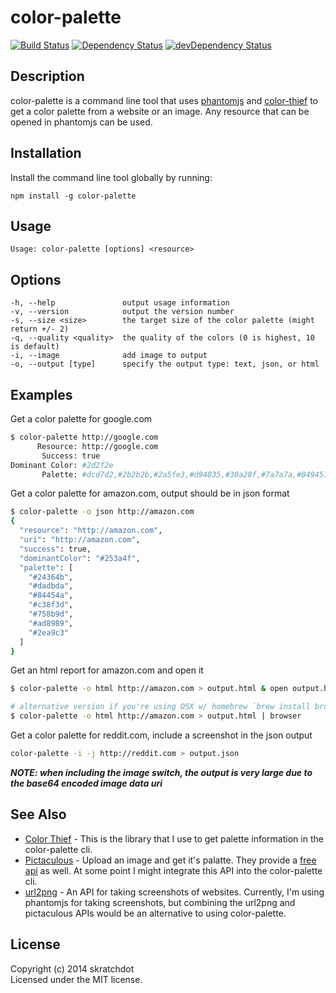 # color-palette

[![Build Status](https://travis-ci.org/skratchdot/color-palette.png?branch=master)](https://travis-ci.org/skratchdot/color-palette)
[![Dependency Status](https://david-dm.org/skratchdot/color-palette.svg)](https://david-dm.org/skratchdot/color-palette)
[![devDependency Status](https://david-dm.org/skratchdot/color-palette/dev-status.svg)](https://david-dm.org/skratchdot/color-palette#info=devDependencies)


## Description

color-palette is a command line tool that uses
[phantomjs](http://phantomjs.org/) and [color-thief](https://github.com/lokesh/color-thief)
to get a color palette from a website or an image.
Any resource that can be opened in phantomjs can be used.


## Installation

Install the command line tool globally by running:

    npm install -g color-palette


## Usage

    Usage: color-palette [options] <resource>


## Options

    -h, --help               output usage information
    -v, --version            output the version number
    -s, --size <size>        the target size of the color palette (might return +/- 2)
    -q, --quality <quality>  the quality of the colors (0 is highest, 10 is default)
    -i, --image              add image to output
    -o, --output [type]      specify the output type: text, json, or html


## Examples

Get a color palette for google.com
```bash
$ color-palette http://google.com
      Resource: http://google.com
       Success: true
Dominant Color: #2d2f2e
       Palette: #dcd7d2,#2b2b2b,#2a5fe3,#d94835,#30a28f,#7a7a7a,#049451
```

Get a color palette for amazon.com, output should be in json format
```bash
$ color-palette -o json http://amazon.com
{
  "resource": "http://amazon.com",
  "uri": "http://amazon.com",
  "success": true,
  "dominantColor": "#253a4f",
  "palette": [
    "#24364b",
    "#dadbda",
    "#84454a",
    "#c38f3d",
    "#758b9d",
    "#ad8989",
    "#2ea9c3"
  ]
}
```

Get an html report for amazon.com and open it
```bash
$ color-palette -o html http://amazon.com > output.html & open output.html

# alternative version if you're using OSX w/ homebrew `brew install browser`:
$ color-palette -o html http://amazon.com > output.html | browser
```

Get a color palette for reddit.com, include a screenshot in the json output
```bash
color-palette -i -j http://reddit.com > output.json
```
***NOTE: when including the image switch, the output is very large
due to the base64 encoded image data uri***


## See Also

- [Color Thief](http://lokeshdhakar.com/projects/color-thief/) - This is the library that 
  I use to get palette information in the color-palette cli.
- [Pictaculous](http://www.pictaculous.com/) - Upload an image and get it's palatte. They provide
  a [free api](http://www.pictaculous.com/api/) as well. At some point I might integrate this API
  into the color-palette cli.
- [url2png](https://www.url2png.com/) - An API for taking screenshots of websites. Currently, I'm
  using phantomjs for taking screenshots, but combining the url2png and pictaculous APIs would be
  an alternative to using color-palette.


## License

Copyright (c) 2014 skratchdot  
Licensed under the MIT license.

